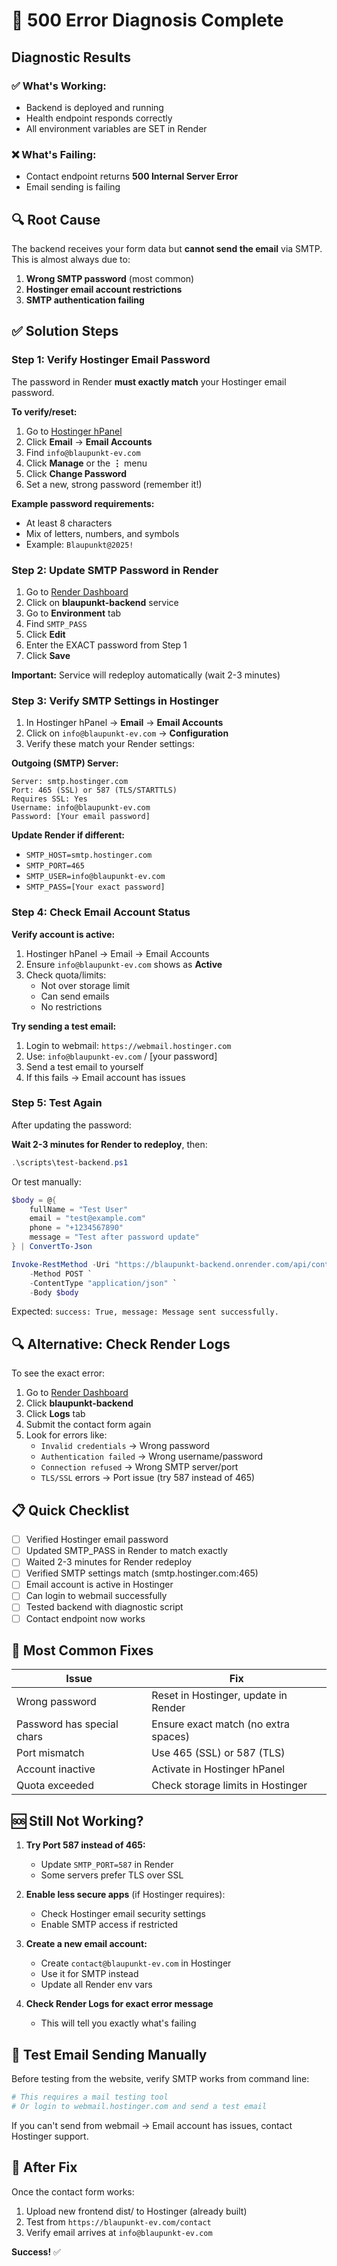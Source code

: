 # 🚨 500 Error Diagnosis Complete

## Diagnostic Results

### ✅ What's Working:
- Backend is deployed and running
- Health endpoint responds correctly
- All environment variables are SET in Render

### ❌ What's Failing:
- Contact endpoint returns **500 Internal Server Error**
- Email sending is failing

## 🔍 Root Cause

The backend receives your form data but **cannot send the email** via SMTP. This is almost always due to:

1. **Wrong SMTP password** (most common)
2. **Hostinger email account restrictions**
3. **SMTP authentication failing**

## ✅ Solution Steps

### Step 1: Verify Hostinger Email Password

The password in Render **must exactly match** your Hostinger email password.

**To verify/reset:**
1. Go to [Hostinger hPanel](https://hpanel.hostinger.com/)
2. Click **Email** → **Email Accounts**
3. Find `info@blaupunkt-ev.com`
4. Click **Manage** or the **⋮** menu
5. Click **Change Password**
6. Set a new, strong password (remember it!)

**Example password requirements:**
- At least 8 characters
- Mix of letters, numbers, and symbols
- Example: `Blaupunkt@2025!`

### Step 2: Update SMTP Password in Render

1. Go to [Render Dashboard](https://dashboard.render.com/)
2. Click on **blaupunkt-backend** service
3. Go to **Environment** tab
4. Find `SMTP_PASS`
5. Click **Edit**
6. Enter the EXACT password from Step 1
7. Click **Save**

**Important:** Service will redeploy automatically (wait 2-3 minutes)

### Step 3: Verify SMTP Settings in Hostinger

1. In Hostinger hPanel → **Email** → **Email Accounts**
2. Click on `info@blaupunkt-ev.com` → **Configuration**
3. Verify these match your Render settings:

**Outgoing (SMTP) Server:**
```
Server: smtp.hostinger.com
Port: 465 (SSL) or 587 (TLS/STARTTLS)
Requires SSL: Yes
Username: info@blaupunkt-ev.com
Password: [Your email password]
```

**Update Render if different:**
- `SMTP_HOST=smtp.hostinger.com`
- `SMTP_PORT=465`
- `SMTP_USER=info@blaupunkt-ev.com`
- `SMTP_PASS=[Your exact password]`

### Step 4: Check Email Account Status

**Verify account is active:**
1. Hostinger hPanel → Email → Email Accounts
2. Ensure `info@blaupunkt-ev.com` shows as **Active**
3. Check quota/limits:
   - Not over storage limit
   - Can send emails
   - No restrictions

**Try sending a test email:**
1. Login to webmail: `https://webmail.hostinger.com`
2. Use: `info@blaupunkt-ev.com` / [your password]
3. Send a test email to yourself
4. If this fails → Email account has issues

### Step 5: Test Again

After updating the password:

**Wait 2-3 minutes for Render to redeploy**, then:

```powershell
.\scripts\test-backend.ps1
```

Or test manually:
```powershell
$body = @{
    fullName = "Test User"
    email = "test@example.com"
    phone = "+1234567890"
    message = "Test after password update"
} | ConvertTo-Json

Invoke-RestMethod -Uri "https://blaupunkt-backend.onrender.com/api/contact" `
    -Method POST `
    -ContentType "application/json" `
    -Body $body
```

Expected: `success: True, message: Message sent successfully.`

## 🔍 Alternative: Check Render Logs

To see the exact error:

1. Go to [Render Dashboard](https://dashboard.render.com/)
2. Click **blaupunkt-backend**
3. Click **Logs** tab
4. Submit the contact form again
5. Look for errors like:
   - `Invalid credentials` → Wrong password
   - `Authentication failed` → Wrong username/password
   - `Connection refused` → Wrong SMTP server/port
   - `TLS/SSL` errors → Port issue (try 587 instead of 465)

## 📋 Quick Checklist

- [ ] Verified Hostinger email password
- [ ] Updated SMTP_PASS in Render to match exactly
- [ ] Waited 2-3 minutes for Render redeploy
- [ ] Verified SMTP settings match (smtp.hostinger.com:465)
- [ ] Email account is active in Hostinger
- [ ] Can login to webmail successfully
- [ ] Tested backend with diagnostic script
- [ ] Contact endpoint now works

## 🎯 Most Common Fixes

| Issue | Fix |
|-------|-----|
| Wrong password | Reset in Hostinger, update in Render |
| Password has special chars | Ensure exact match (no extra spaces) |
| Port mismatch | Use 465 (SSL) or 587 (TLS) |
| Account inactive | Activate in Hostinger hPanel |
| Quota exceeded | Check storage limits in Hostinger |

## 🆘 Still Not Working?

1. **Try Port 587 instead of 465:**
   - Update `SMTP_PORT=587` in Render
   - Some servers prefer TLS over SSL

2. **Enable less secure apps** (if Hostinger requires):
   - Check Hostinger email security settings
   - Enable SMTP access if restricted

3. **Create a new email account:**
   - Create `contact@blaupunkt-ev.com` in Hostinger
   - Use it for SMTP instead
   - Update all Render env vars

4. **Check Render Logs for exact error message**
   - This will tell you exactly what's failing

## 📧 Test Email Sending Manually

Before testing from the website, verify SMTP works from command line:

```powershell
# This requires a mail testing tool
# Or login to webmail.hostinger.com and send a test email
```

If you can't send from webmail → Email account has issues, contact Hostinger support.

## 🚀 After Fix

Once the contact form works:
1. Upload new frontend dist/ to Hostinger (already built)
2. Test from `https://blaupunkt-ev.com/contact`
3. Verify email arrives at `info@blaupunkt-ev.com`

**Success!** ✅
